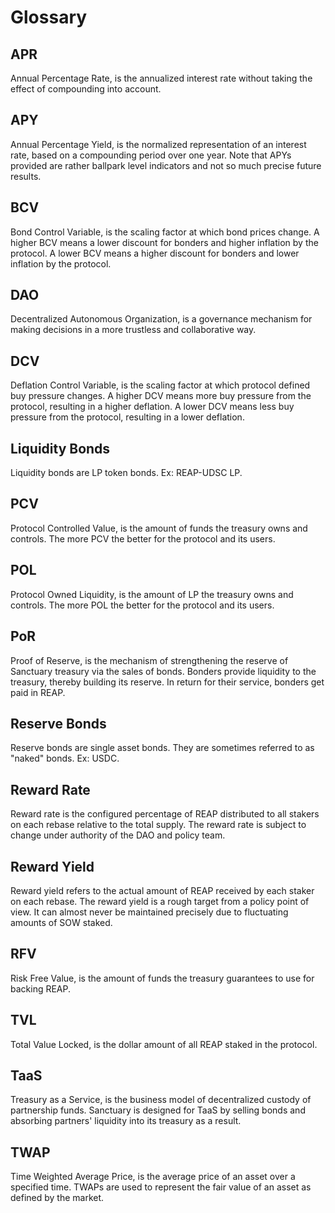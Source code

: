 # Glossary

## APR

Annual Percentage Rate, is the annualized interest rate without taking the effect of compounding into account.

## APY

Annual Percentage Yield, is the normalized representation of an interest rate, based on a compounding period over one year. Note that APYs provided are rather ballpark level indicators and not so much precise future results.

## BCV

Bond Control Variable, is the scaling factor at which bond prices change. A higher BCV means a lower discount for bonders and higher inflation by the protocol. A lower BCV means a higher discount for bonders and lower inflation by the protocol.

## DAO

Decentralized Autonomous Organization, is a governance mechanism for making decisions in a more trustless and collaborative way.

## DCV

Deflation Control Variable, is the scaling factor at which protocol defined buy pressure changes. A higher DCV means more buy pressure from the protocol, resulting in a higher deflation. A lower DCV means less buy pressure from the protocol, resulting in a lower deflation.

## Liquidity Bonds

Liquidity bonds are LP token bonds. Ex: REAP-UDSC LP.

## PCV

Protocol Controlled Value, is the amount of funds the treasury owns and controls. The more PCV the better for the protocol and its users.

## POL

Protocol Owned Liquidity, is the amount of LP the treasury owns and controls. The more POL the better for the protocol and its users.

## PoR

Proof of Reserve, is the mechanism of strengthening the reserve of Sanctuary treasury via the sales of bonds. Bonders provide liquidity to the treasury, thereby building its reserve. In return for their service, bonders get paid in REAP.

## Reserve Bonds

Reserve bonds are single asset bonds. They are sometimes referred to as "naked" bonds. Ex: USDC.

## Reward Rate

Reward rate is the configured percentage of REAP distributed to all stakers on each rebase relative to the total supply. The reward rate is subject to change under authority of the DAO and policy team.

## Reward Yield

Reward yield refers to the actual amount of REAP received by each staker on each rebase. The reward yield is a rough target from a policy point of view. It can almost never be maintained precisely due to fluctuating amounts of SOW staked.

## RFV

Risk Free Value, is the amount of funds the treasury guarantees to use for backing REAP.

## TVL

Total Value Locked, is the dollar amount of all REAP staked in the protocol.&#x20;

## TaaS

Treasury as a Service, is the business model of decentralized custody of partnership funds. Sanctuary is designed for TaaS by selling bonds and absorbing partners' liquidity into its treasury as a result.

## TWAP

Time Weighted Average Price, is the average price of an asset over a specified time. TWAPs are used to represent the fair value of an asset as defined by the market.

